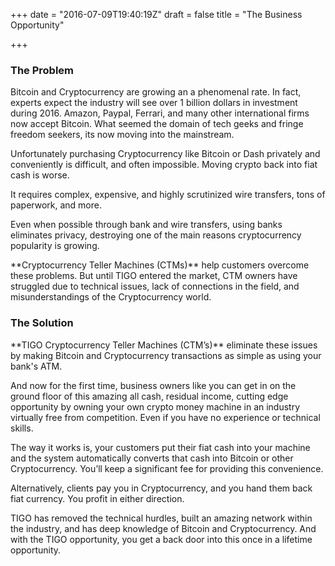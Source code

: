 +++
date = "2016-07-09T19:40:19Z"
draft = false
title = "The Business Opportunity"

+++
<div class="u-column u-column--hd6 u-column--md12">
  <div class="Information-info">
    <h3>The Problem</h3>
    <p>Bitcoin and Cryptocurrency are growing an a phenomenal rate. In fact, experts expect the industry will see over 1 billion dollars in investment during 2016. Amazon, Paypal, Ferrari, and many other international firms now accept Bitcoin. What seemed the domain of tech geeks and fringe freedom seekers, its now moving into the mainstream.</p>
<p>Unfortunately purchasing Cryptocurrency like Bitcoin or Dash privately and conveniently is difficult, and often impossible. Moving crypto back into fiat cash is worse.</p>
<p>It requires complex, expensive, and highly scrutinized wire transfers, tons of paperwork, and more.</p>
<p>Even when possible through bank and wire transfers, using banks eliminates privacy, destroying one of the main reasons cryptocurrency popularity is growing.</p>
<p>**Cryptocurrency Teller Machines (CTMs)** help customers overcome these problems. But until TIGO entered the market, CTM owners have struggled due to technical issues, lack of connections in the field, and misunderstandings of the Cryptocurrency world.</p>
  </div>
</div>
<div class="u-column u-column--hd6 u-column--md12">
  <div class="Information-info">
    <h3>The Solution</h3>
    <p>**TIGO Cryptocurrency Teller Machines (CTM’s)** eliminate these issues by making Bitcoin and Cryptocurrency transactions as simple as using your bank's ATM.</p>
 <p>And now for the first time, business owners like you can get in on the ground floor of this amazing all cash, residual income, cutting edge opportunity by owning your own crypto money machine in an industry virtually free from competition. Even if you have no experience or technical skills.</p>
 <p>The way it works is, your customers put their fiat cash into your machine and the system automatically converts that cash into Bitcoin or other Cryptocurrency. You’ll keep a significant fee for providing this convenience.</p>
 <p>Alternatively, clients pay you in Cryptocurrency, and you hand them back fiat currency. You profit in either direction.</p>
 <p>TIGO has removed the technical hurdles, built an amazing network within the industry, and has deep knowledge of Bitcoin and Cryptocurrency. And with the TIGO opportunity, you get a back door into this once in a lifetime opportunity.</p>
  </div>
</div>
